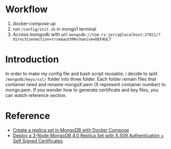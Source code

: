 # Workflow

1. docker-compose up
2. run `/config/init.sh` in mongo1 terminal
3. Access mongodb with url: `mongodb://tom-rs:jerry@localhost:27021/?directConnection=true&authMechanism=DEFAULT` 

# Introduction

In order to make my config file and bash script reusable, i decide to split `/mongodb/keys/ssl/` folder into three folder. Each folder remain files that container need and rename mongoX.pem (X represent container number) to mongo.pem. If you wonder how to generate certificate and key files, you can watch reference section.

# Reference

- [Create a replica set in MongoDB with Docker Compose](https://blog.tericcabrel.com/mongodb-replica-set-docker-compose/)
- [Deploy a 3-Node MongoDB 4.0 Replica Set with X.509 Authentication + Self Signed Certificates](https://rossbulat.medium.com/deploy-a-3-node-mongodb-3-6-replica-set-with-x-509-authentication-self-signed-certificates-d539fda94db4)